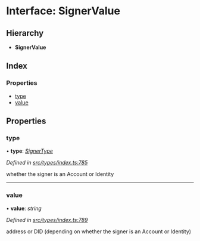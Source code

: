 # Interface: SignerValue

## Hierarchy

* **SignerValue**

## Index

### Properties

* [type](signervalue.md#type)
* [value](signervalue.md#value)

## Properties

###  type

• **type**: *[SignerType](../enums/signertype.md)*

*Defined in [src/types/index.ts:785](https://github.com/PolymathNetwork/polymesh-sdk/blob/31a16a34/src/types/index.ts#L785)*

whether the signer is an Account or Identity

___

###  value

• **value**: *string*

*Defined in [src/types/index.ts:789](https://github.com/PolymathNetwork/polymesh-sdk/blob/31a16a34/src/types/index.ts#L789)*

address or DID (depending on whether the signer is an Account or Identity)
